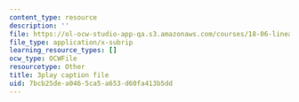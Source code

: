 ```yaml
---
content_type: resource
description: ''
file: https://ol-ocw-studio-app-qa.s3.amazonaws.com/courses/18-06-linear-algebra-spring-2010/7bcb25dea0465ca5a653d60fa413b5dd_Y_Ac6KiQ1t0.srt
file_type: application/x-subrip
learning_resource_types: []
ocw_type: OCWFile
resourcetype: Other
title: 3play caption file
uid: 7bcb25de-a046-5ca5-a653-d60fa413b5dd
---
```

